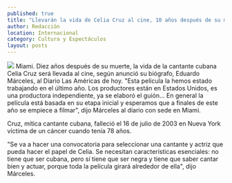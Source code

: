 ```yaml
---
published: true
title: "Llevarán la vida de Celia Cruz al cine, 10 años después de su muerte"
author: Redacción
location: Internacional
category: Cultura y Espectáculos
layout: posts
---
```


![](http://i.imgur.com/6Dfw5N9m.jpg)
Miami. Diez años después de su muerte, la vida de la cantante cubana Celia Cruz será llevada al cine, según anunció su biógrafo, Eduardo Márceles, al Diario Las Américas de hoy.
"Esta película la hemos estado trabajando en el último año. Los productores están en Estados Unidos, es una productora independiente, ya se elaboró el guión... En general la película está basada en su etapa inicial y esperamos que a finales de este año se empiece a filmar", dijo Márceles al diario con sede en Miami.

Cruz, mítica cantante cubana, falleció el 16 de julio de 2003 en Nueva York víctima de un cáncer cuando tenía 78 años.

"Se va a hacer una convocatoria para seleccionar una cantante y actriz que pueda hacer el papel de Celia. Se necesitan características esenciales: no tiene que ser cubana, pero sí tiene que ser negra y tiene que saber cantar bien y actuar, porque toda la película girará alrededor de ella", dijo Márceles.
